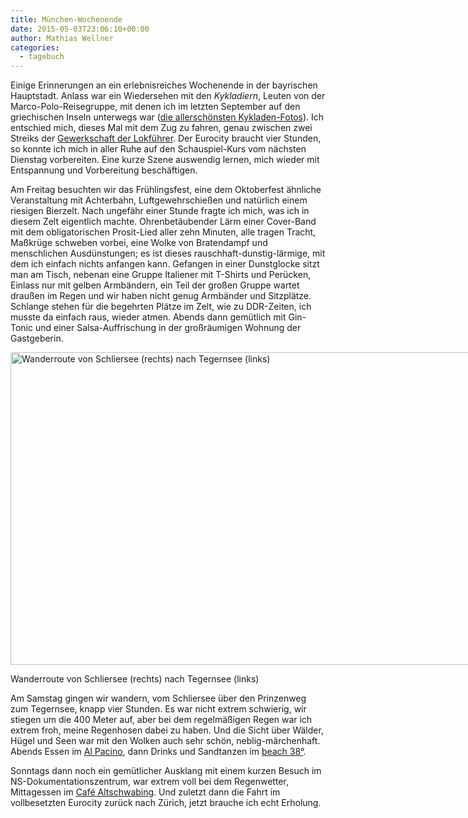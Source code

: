 ```yaml
---
title: München-Wochenende
date: 2015-05-03T23:06:10+00:00
author: Mathias Wellner
categories:
  - tagebuch
---
```

Einige Erinnerungen an ein erlebnisreiches Wochenende in der bayrischen Hauptstadt. Anlass war ein Wiedersehen mit den _Kykladiern_, Leuten von der Marco-Polo-Reisegruppe, mit denen ich im letzten September auf den griechischen Inseln unterwegs war ([die allerschönsten Kykladen-Fotos](http://www.mwellner.de/2014/09/09/griechenland-impressionen/ "Griechenland-​​Impressionen")). Ich entschied mich, dieses Mal mit dem Zug zu fahren, genau zwischen zwei Streiks der <a href="http://www.gdl.de/" title="Gewerkschaft der Lokführer" target="_blank">Gewerkschaft der Lokführer</a>. Der Eurocity braucht vier Stunden, so konnte ich mich in aller Ruhe auf den Schauspiel-Kurs vom nächsten Dienstag vorbereiten. Eine kurze Szene auswendig lernen, mich wieder mit Entspannung und Vorbereitung beschäftigen. 

Am Freitag besuchten wir das Frühlingsfest, eine dem Oktoberfest ähnliche Veranstaltung mit Achterbahn, Luftgewehrschießen und natürlich einem riesigen Bierzelt. Nach ungefähr einer Stunde fragte ich mich, was ich in diesem Zelt eigentlich machte. Ohrenbetäubender Lärm einer Cover-Band mit dem obligatorischen Prosit-Lied aller zehn Minuten, alle tragen Tracht, Maßkrüge schweben vorbei, eine Wolke von Bratendampf und menschlichen Ausdünstungen; es ist dieses rauschhaft-dunstig-lärmige, mit dem ich einfach nichts anfangen kann. Gefangen in einer Dunstglocke sitzt man am Tisch, nebenan eine Gruppe Italiener mit T-Shirts und Perücken, Einlass nur mit gelben Armbändern, ein Teil der großen Gruppe wartet draußen im Regen und wir haben nicht genug Armbänder und Sitzplätze. Schlange stehen für die begehrten Plätze im Zelt, wie zu DDR-Zeiten, ich musste da einfach raus, wieder atmen. Abends dann gemütlich mit Gin-Tonic und einer Salsa-Auffrischung in der großräumigen Wohnung der Gastgeberin. 

<div id="attachment_5732" style="width: 1010px" class="wp-caption aligncenter">
  <img src="/wp-uploads/2015/05/tegernsee.jpg" alt="Wanderroute von Schliersee (rechts) nach Tegernsee (links)" width="1000" height="500" class="size-full wp-image-5732" srcset="http://www.mwellner.de/wp-uploads/2015/05/tegernsee.jpg 1000w, http://www.mwellner.de/wp-uploads/2015/05/tegernsee-350x175.jpg 350w, http://www.mwellner.de/wp-uploads/2015/05/tegernsee-250x125.jpg 250w, http://www.mwellner.de/wp-uploads/2015/05/tegernsee-150x75.jpg 150w" sizes="(max-width: 1000px) 100vw, 1000px" />
  
  <p class="wp-caption-text">
    Wanderroute von Schliersee (rechts) nach Tegernsee (links)
  </p>
</div>

Am Samstag gingen wir wandern, vom Schliersee über den Prinzenweg zum Tegernsee, knapp vier Stunden. Es war nicht extrem schwierig, wir stiegen um die 400 Meter auf, aber bei dem regelmäßigen Regen war ich extrem froh, meine Regenhosen dabei zu haben. Und die Sicht über Wälder, Hügel und Seen war mit den Wolken auch sehr schön, neblig-märchenhaft. Abends Essen im <a href="http://www.ristorante-al-pacino.de/" title="Ristorante Al Pacino" target="_blank">Al Pacino</a>, dann Drinks und Sandtanzen im <a href="http://www.beach38.de/" title="beach38°" target="_blank">beach 38°</a>. 

Sonntags dann noch ein gemütlicher Ausklang mit einem kurzen Besuch im NS-Dokumentationszentrum, war extrem voll bei dem Regenwetter, Mittagessen im <a href="http://altschwabing.com/" title="Café Altschwabing" target="_blank">Café Altschwabing</a>. Und zuletzt dann die Fahrt im vollbesetzten Eurocity zurück nach Zürich, jetzt brauche ich echt Erholung.